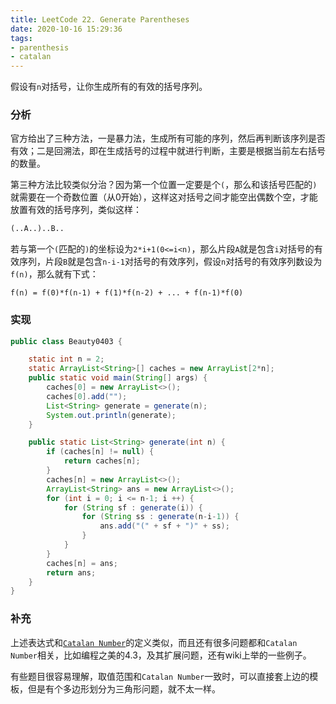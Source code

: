 ```yaml
---
title: LeetCode 22. Generate Parentheses
date: 2020-10-16 15:29:36
tags:
- parenthesis
- catalan
---
```


假设有`n`对括号，让你生成所有的有效的括号序列。

<!--more-->

### 分析

官方给出了三种方法，一是暴力法，生成所有可能的序列，然后再判断该序列是否有效；二是回溯法，即在生成括号的过程中就进行判断，主要是根据当前左右括号的数量。

第三种方法比较类似分治？因为第一个位置一定要是个`(`，那么和该括号匹配的`)`就需要在一个奇数位置（从0开始），这样这对括号之间才能空出偶数个空，才能放置有效的括号序列，类似这样：

```python
(..A..)..B..
```

若与第一个`(`匹配的`)`的坐标设为`2*i+1(0<=i<n)`，那么片段`A`就是包含`i`对括号的有效序列，片段`B`就是包含`n-i-1`对括号的有效序列，假设`n`对括号的有效序列数设为`f(n)`，那么就有下式：

```shell
f(n) = f(0)*f(n-1) + f(1)*f(n-2) + ... + f(n-1)*f(0)
```

### 实现

```java
public class Beauty0403 {

    static int n = 2;
    static ArrayList<String>[] caches = new ArrayList[2*n];
    public static void main(String[] args) {
        caches[0] = new ArrayList<>();
        caches[0].add("");
        List<String> generate = generate(n);
        System.out.println(generate);
    }

    public static List<String> generate(int n) {
        if (caches[n] != null) {
            return caches[n];
        }
        caches[n] = new ArrayList<>();
        ArrayList<String> ans = new ArrayList<>();
        for (int i = 0; i <= n-1; i ++) {
            for (String sf : generate(i)) {
                for (String ss : generate(n-i-1)) {
                    ans.add("(" + sf + ")" + ss);
                }
            }
        }
        caches[n] = ans;
        return ans;
    }
}
```

### 补充

上述表达式和[`Catalan Number`](https://en.wikipedia.org/wiki/Catalan_number)的定义类似，而且还有很多问题都和`Catalan Number`相关，比如编程之美的4.3，及其扩展问题，还有wiki上举的一些例子。

有些题目很容易理解，取值范围和`Catalan Number`一致时，可以直接套上边的模板，但是有个多边形划分为三角形问题，就不太一样。
